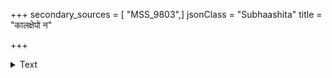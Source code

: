 +++
secondary_sources = [ "MSS_9803",]
jsonClass = "Subhaashita"
title = "कालक्षेपो न"

+++

<details><summary>Text</summary>

कालक्षेपो न कर्तव्य आयुर्याति दिने दिने।  
निरीक्षते यमो राजा धर्मस्य विविधां गतिम्॥
</details>
